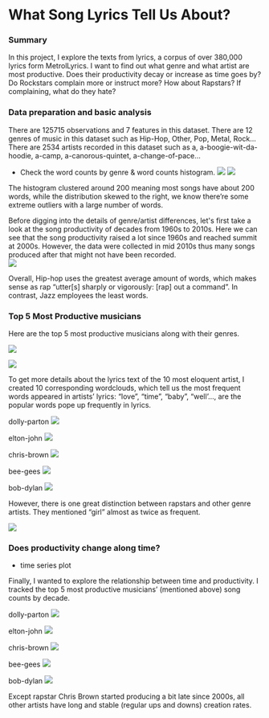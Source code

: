 # What Song Lyrics Tell Us About?

### Summary

In this project, I explore the texts from lyrics, a corpus of over 380,000 lyrics form MetrolLyrics. I want to find out what genre and what artist are most productive. Does their productivity decay or increase as time goes by? Do Rockstars complain more or instruct more? How about Rapstars? If complaining, what do they hate?

### Data preparation and basic analysis

There are 125715 observations and 7 features in this dataset. There are 12 genres of music in this dataset such as Hip-Hop, Other, Pop, Metal, Rock... There are 2534 artists recorded in this dataset such as a, a-boogie-wit-da-hoodie, a-camp, a-canorous-quintet, a-change-of-pace...

+ Check the word counts by genre & word counts histogram.
![](https://github.com/TZstatsADS/fall2019-proj1--wb2326/blob/master/figs/word_count_by_genre.png)
![](https://github.com/TZstatsADS/fall2019-proj1--wb2326/blob/master/figs/output_18_1.png)

The histogram clustered around 200 meaning most songs have about 200 words, while the distribution skewed to the right, we know there’re some extreme outliers with a large number of words. 

Before digging into the details of genre/artist differences, let's first take a look at the song productivity of decades from 1960s to 2010s. Here we can see that the song productivity raised a lot since 1960s and reached summit at 2000s. However, the data were collected in mid 2010s thus many songs produced after that might not have been recorded.  
![](https://github.com/TZstatsADS/fall2019-proj1--wb2326/blob/master/figs/output_19_0.png)

Overall, Hip-hop uses the greatest average amount of words, which makes sense as rap “utter[s] sharply or vigorously: [rap] out a command”. In contrast, Jazz employees the least words.

### Top 5 Most Productive musicians

Here are the top 5 most productive musicians along with their genres.

![](https://github.com/TZstatsADS/fall2019-proj1--wb2326/blob/master/figs/top5.png)

![](https://github.com/TZstatsADS/fall2019-proj1--wb2326/blob/master/figs/output_22_1.png)

To get more details about the lyrics text of the 10 most eloquent artist, I created 10 corresponding wordclouds, which tell us the most frequent words appeared in artists’ lyrics: “love”, “time”, “baby”, “well’…, are the popular words pope up frequently in lyrics.

dolly-parton
![](https://github.com/TZstatsADS/fall2019-proj1--wb2326/blob/master/figs/output_30_0.png)

elton-john
![](https://github.com/TZstatsADS/fall2019-proj1--wb2326/blob/master/figs/output_31_0.png)

chris-brown
![](https://github.com/TZstatsADS/fall2019-proj1--wb2326/blob/master/figs/output_32_0.png)

bee-gees
![](https://github.com/TZstatsADS/fall2019-proj1--wb2326/blob/master/figs/output_33_0.png)

bob-dylan
![](https://github.com/TZstatsADS/fall2019-proj1--wb2326/blob/master/figs/output_34_0.png)

However, there is one great distinction between rapstars and other genre artists. They mentioned “girl” almost as twice as frequent.

![](https://github.com/TZstatsADS/fall2019-proj1--wb2326/blob/master/figs/words_ratio.png)

### Does productivity change along time?
+ time series plot

Finally, I wanted to explore the relationship between time and productivity. I tracked the top 5 most productive musicians’ (mentioned above) song counts by decade. 

dolly-parton
![](https://github.com/TZstatsADS/fall2019-proj1--wb2326/blob/master/figs/output_35_1.png)

elton-john
![](https://github.com/TZstatsADS/fall2019-proj1--wb2326/blob/master/figs/output_36_1.png)

chris-brown
![](https://github.com/TZstatsADS/fall2019-proj1--wb2326/blob/master/figs/output_37_1.png)

bee-gees
![](https://github.com/TZstatsADS/fall2019-proj1--wb2326/blob/master/figs/output_38_1.png)

bob-dylan
![](https://github.com/TZstatsADS/fall2019-proj1--wb2326/blob/master/figs/output_39_1.png)

Except rapstar Chris Brown started producing a bit late since 2000s, all other artists have long and stable (regular ups and downs) creation rates.  
